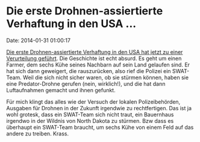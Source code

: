 Die erste Drohnen-assiertierte Verhaftung in den USA \...
=========================================================

Date: 2014-01-31 01:00:17

[Die erste Drohnen-assiertierte Verhaftung in den USA hat jetzt zu einer
Verurteilung
geführt](http://rt.com/usa/american-arrested-drone-help-sentenced-324/).
Die Geschichte ist echt absurd. Es geht um einen Farmer, dem sechs Kühe
seines Nachbarn auf sein Land gelaufen sind. Er hat sich dann geweigert,
die rauszurücken, also rief die Polizei ein SWAT-Team. Weil die sich
nicht sicher waren, ob sie stürmen können, haben sie eine
Predator-Drohne gerufen (nein, wirklich!), und die hat dann
Luftaufnahmen gemacht und ihnen gefunkt.

Für mich klingt das alles wie der Versuch der lokalen Polizeibehörden,
Ausgaben für Drohnen in der Zukunft irgendwie zu rechtfertigen. Das ist
ja wohl grotesk, dass ein SWAT-Team sich nicht traut, ein Bauernhaus
irgendwo in der Wildnis von North Dakota zu stürmen. Bzw dass es
überhaupt ein SWAT-Team braucht, um sechs Kühe von einem Feld auf das
andere zu treiben. Krass.
